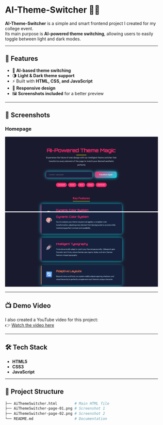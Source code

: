 # AI-Theme-Switcher 🎨🤖

**AI-Theme-Switcher** is a simple and smart frontend project I created for my college event.  
Its main purpose is **AI-powered theme switching**, allowing users to easily toggle between light and dark modes.

---

## 🚀 Features
- 🎯 **AI-based theme switching**
- 🌗 **Light & Dark theme support**
- ⚡ Built with **HTML, CSS, and JavaScript**
- 📱 **Responsive design**
- 🖼️ **Screenshots included** for a better preview

---

## 📸 Screenshots

### Homepage  
![AIThemeSwitcher Page 01](./screenshot01.png)
![AIThemeSwitcher Page 02](./screenshot02.png)

---

## 📺 Demo Video

I also created a YouTube video for this project:  
👉 [Watch the video here](https://www.youtube.com/watch?v=MhkblLXhbws)

---

## 🛠️ Tech Stack
- **HTML5**
- **CSS3**
- **JavaScript**

---

## 📂 Project Structure
```bash
├── AiThemeSwitcher.html        # Main HTML file
├── AiThemeSwitcher-page-01.png # Screenshot 1
├── AiThemeSwitcher-page-02.png # Screenshot 2
└── README.md                   # Documentation
